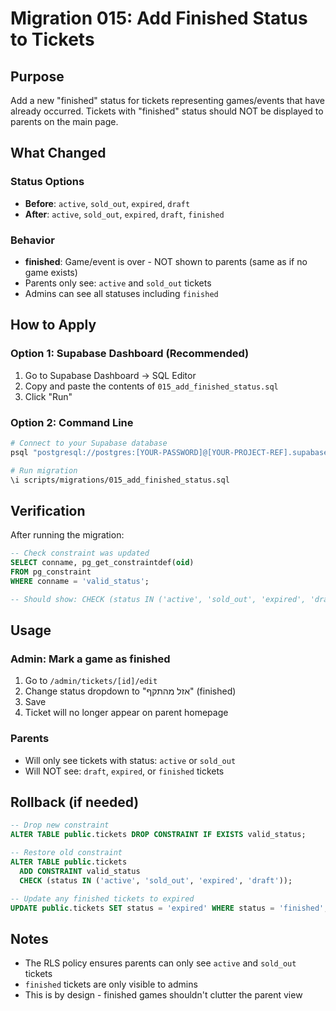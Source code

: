 # Migration 015: Add Finished Status to Tickets

## Purpose
Add a new "finished" status for tickets representing games/events that have already occurred. Tickets with "finished" status should NOT be displayed to parents on the main page.

## What Changed

### Status Options
- **Before**: `active`, `sold_out`, `expired`, `draft`
- **After**: `active`, `sold_out`, `expired`, `draft`, `finished`

### Behavior
- **finished**: Game/event is over - NOT shown to parents (same as if no game exists)
- Parents only see: `active` and `sold_out` tickets
- Admins can see all statuses including `finished`

## How to Apply

### Option 1: Supabase Dashboard (Recommended)
1. Go to Supabase Dashboard → SQL Editor
2. Copy and paste the contents of `015_add_finished_status.sql`
3. Click "Run"

### Option 2: Command Line
```bash
# Connect to your Supabase database
psql "postgresql://postgres:[YOUR-PASSWORD]@[YOUR-PROJECT-REF].supabase.co:5432/postgres"

# Run migration
\i scripts/migrations/015_add_finished_status.sql
```

## Verification

After running the migration:

```sql
-- Check constraint was updated
SELECT conname, pg_get_constraintdef(oid)
FROM pg_constraint
WHERE conname = 'valid_status';

-- Should show: CHECK (status IN ('active', 'sold_out', 'expired', 'draft', 'finished'))
```

## Usage

### Admin: Mark a game as finished
1. Go to `/admin/tickets/[id]/edit`
2. Change status dropdown to "אזל מהתקף" (finished)
3. Save
4. Ticket will no longer appear on parent homepage

### Parents
- Will only see tickets with status: `active` or `sold_out`
- Will NOT see: `draft`, `expired`, or `finished` tickets

## Rollback (if needed)

```sql
-- Drop new constraint
ALTER TABLE public.tickets DROP CONSTRAINT IF EXISTS valid_status;

-- Restore old constraint
ALTER TABLE public.tickets
  ADD CONSTRAINT valid_status
  CHECK (status IN ('active', 'sold_out', 'expired', 'draft'));

-- Update any finished tickets to expired
UPDATE public.tickets SET status = 'expired' WHERE status = 'finished';
```

## Notes
- The RLS policy ensures parents can only see `active` and `sold_out` tickets
- `finished` tickets are only visible to admins
- This is by design - finished games shouldn't clutter the parent view
